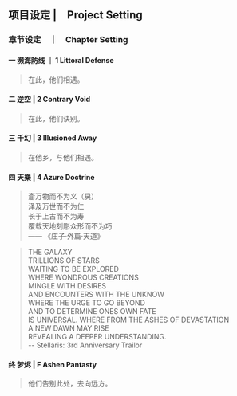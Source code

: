 ## 项目设定 |　Project Setting

### 章节设定　｜　Chapter Setting

#### 一 濒海防线 ｜ 1 Littoral Defense
> 在此，他们相遇。

#### 二 逆空 | 2 Contrary Void
> 在此，他们诀别。

#### 三 千幻 | 3 Illusioned Away
> 在他乡，与他们相遇。

#### 四 天樂 | 4 Azure Doctrine
> 齑万物而不为义（戾）  
> 泽及万世而不为仁  
> 长于上古而不为寿   
> 覆载天地刻彫众形而不为巧  
> —— 《庄子·外篇·天道》

> THE GALAXY    
> TRILLIONS OF STARS      
> WAITING TO BE EXPLORED    
> WHERE WONDROUS CREATIONS  
> MINGLE WITH DESIRES    
> AND ENCOUNTERS WITH THE UNKNOW    
> WHERE THE URGE TO GO BEYOND   
> AND TO DETERMINE ONES OWN FATE    
> IS UNIVERSAL. 
> WHERE FROM THE ASHES OF DEVASTATION   
> A NEW DAWN MAY RISE    
> REVEALING A DEEPER UNDERSTANDING.     
> -- Stellaris: 3rd Anniversary Trailor

#### 终 梦烬 | F Ashen Pantasty
> 他们告别此处，去向远方。